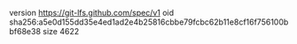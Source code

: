 version https://git-lfs.github.com/spec/v1
oid sha256:a5e0d155dd35e4ed1ad2e4b25816cbbe79fcbc62b11e8cf16f756100bbf68e38
size 4622
